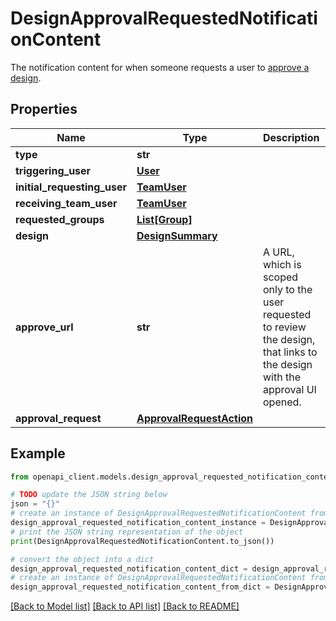 # DesignApprovalRequestedNotificationContent

The notification content for when someone requests a user to [approve a design](https://www.canva.com/help/get-approval/).

## Properties

Name | Type | Description | Notes
------------ | ------------- | ------------- | -------------
**type** | **str** |  | 
**triggering_user** | [**User**](User.md) |  | 
**initial_requesting_user** | [**TeamUser**](TeamUser.md) |  | 
**receiving_team_user** | [**TeamUser**](TeamUser.md) |  | 
**requested_groups** | [**List[Group]**](Group.md) |  | 
**design** | [**DesignSummary**](DesignSummary.md) |  | 
**approve_url** | **str** | A URL, which is scoped only to the user requested to review the design, that links to the design with the approval UI opened. | 
**approval_request** | [**ApprovalRequestAction**](ApprovalRequestAction.md) |  | 

## Example

```python
from openapi_client.models.design_approval_requested_notification_content import DesignApprovalRequestedNotificationContent

# TODO update the JSON string below
json = "{}"
# create an instance of DesignApprovalRequestedNotificationContent from a JSON string
design_approval_requested_notification_content_instance = DesignApprovalRequestedNotificationContent.from_json(json)
# print the JSON string representation of the object
print(DesignApprovalRequestedNotificationContent.to_json())

# convert the object into a dict
design_approval_requested_notification_content_dict = design_approval_requested_notification_content_instance.to_dict()
# create an instance of DesignApprovalRequestedNotificationContent from a dict
design_approval_requested_notification_content_from_dict = DesignApprovalRequestedNotificationContent.from_dict(design_approval_requested_notification_content_dict)
```
[[Back to Model list]](../README.md#documentation-for-models) [[Back to API list]](../README.md#documentation-for-api-endpoints) [[Back to README]](../README.md)


